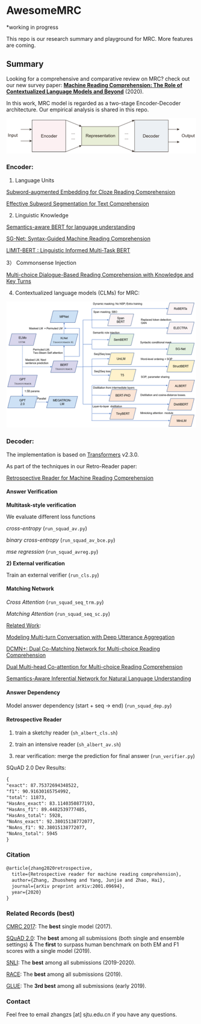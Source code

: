 # AwesomeMRC

*working in progress

This repo is our research summary and playground for MRC.  More features are coming.

## Summary

Looking for a comprehensive and comparative review on MRC? check out our new survey paper: **[Machine Reading Comprehension: The Role of Contextualized Language Models and Beyond](https://arxiv.org/abs/2005.06249)** (2020).

In this work, MRC model is regarded as a two-stage Encoder-Decoder architecture. Our empirical analysis is shared in this repo. 

![](figures/overview.png)

### Encoder:

1) Language Units

[Subword-augmented Embedding for Cloze Reading Comprehension](https://www.aclweb.org/anthology/C18-1153/)

[Effective Subword Segmentation for Text Comprehension](https://arxiv.org/abs/1811.02364)

2) Linguistic Knowledge

[Semantics-aware BERT for language understanding](https://arxiv.org/abs/1909.02209)

[SG-Net: Syntax-Guided Machine Reading Comprehension](https://arxiv.org/abs/1908.05147)

[LIMIT-BERT : Linguistic Informed Multi-Task BERT](https://arxiv.org/pdf/1910.14296.pdf)

3） Commonsense Injection

[Multi-choice Dialogue-Based Reading Comprehension with Knowledge and Key Turns](https://arxiv.org/abs/2004.13988)

4) Contextualized language models (CLMs) for MRC:

![](figures/clm_examples.png)

### Decoder:

The implementation is based on [Transformers](https://github.com/huggingface/transformers) v2.3.0. 

As part of the techniques in our Retro-Reader paper:

[Retrospective Reader for Machine Reading Comprehension](https://arxiv.org/abs/2001.09694)

#### Answer Verification

**Multitask-style verification**

We evaluate different loss functions 

*cross-entropy* (`run_squad_av.py`)

*binary cross-entropy* (`run_squad_av_bce.py`)

*mse regression*  (`run_squad_avreg.py`)

**2) External verification**

Train an external verifier (`run_cls.py`)

#### Matching Network

*Cross Attention* (`run_squad_seq_trm.py`)

*Matching Attention* (`run_squad_seq_sc.py`)

<u>Related Work</u>:

[Modeling Multi-turn Conversation with Deep Utterance Aggregation](https://www.aclweb.org/anthology/C18-1317/)

[DCMN+: Dual Co-Matching Network for Multi-choice Reading Comprehension](https://arxiv.org/pdf/1908.11511.pdf)

[Dual Multi-head Co-attention for Multi-choice Reading Comprehension](https://arxiv.org/abs/2001.09415)

[Semantics-Aware Inferential Network for Natural Language Understanding](https://arxiv.org/abs/2004.13338)

#### Answer Dependency

Model answer dependency (start + seq -> end) (`run_squad_dep.py`)

#### Retrospective Reader

1) train a sketchy reader (`sh_albert_cls.sh`)

2) train an intensive reader (`sh_albert_av.sh`)

3) rear verification: merge the prediction for final answer (`run_verifier.py`)

SQuAD 2.0 Dev Results:	

```
{
"exact": 87.75372694348522, 
"f1": 90.91630165754992, 
"total": 11873, 
"HasAns_exact": 83.1140350877193, 
"HasAns_f1": 89.4482539777485, 
"HasAns_total": 5928, 
"NoAns_exact": 92.38015138772077, 
"NoAns_f1": 92.38015138772077, 
"NoAns_total": 5945
}
```

### Citation

```
@article{zhang2020retrospective,
  title={Retrospective reader for machine reading comprehension},
  author={Zhang, Zhuosheng and Yang, Junjie and Zhao, Hai},
  journal={arXiv preprint arXiv:2001.09694},
  year={2020}
}
```
### Related Records (best)

[CMRC 2017](https://hfl-rc.github.io/cmrc2017/leaderboard/): The **best** single model (2017).

[SQuAD 2.0](https://rajpurkar.github.io/SQuAD-explorer/): The **best** among all submissions (both single and ensemble settings) & The **first** to surpass human benchmark on both EM and F1 scores with a single model (2019).

[SNLI](https://nlp.stanford.edu/projects/snli/): The **best** among all submissions (2019-2020).

[RACE](http://www.qizhexie.com/data/RACE_leaderboard.html): The **best** among all submissions (2019).

[GLUE](https://gluebenchmark.com/): The **3rd best** among all submissions (early 2019).

### Contact

Feel free to email zhangzs [at] sjtu.edu.cn if you have any questions.

